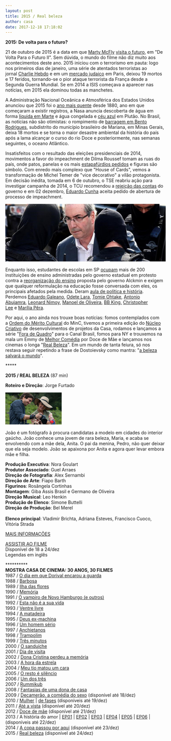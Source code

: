 ```yaml
---
layout: post
title: 2015 / Real beleza
author: casa
date: 2017-12-18 17:18:02
---
```

**2015: De volta para o futuro?**

21 de outubro de 2015 é a data em que [Marty McFly](https://pt.wikipedia.org/wiki/Marty_McFly) [visita o futuro](https://www.youtube.com/watch?v=d68yRIE9OvQ), em "De Volta Para o Futuro II". Sem dúvida, o mundo do filme não diz muito aos acontecimentos deste ano. 2015 iniciou com o terrorismo em pauta: logo nos primeiros dias de janeiro, uma série de atentados terroristas ao jornal [Charlie Hebdo](https://pt.wikipedia.org/wiki/Massacre_do_Charlie_Hebdo) e em um [mercado judaico](https://en.wikipedia.org/wiki/January_2015_%C3%8Ele-de-France_attacks) em Paris, deixou 19 mortos e 17 feridos, tornando-se o pior ataque terrorista da França desde a Segunda Guerra Mundial. Se em 2014 a ISIS começava a aparecer nas notícias, em 2015 ela dominou todas as manchetes.

A Administração Nacional Oceânica e Atmosférica dos Estados Unidos anunciou que 2015 foi o [ano mais quente](https://www.washingtonpost.com/news/capital-weather-gang/wp/2015/09/15/the-summer-of-2015-was-earths-hottest-on-record-nasa-data-show/?utm_term=.b7529bdabe3d) desde 1880, ano em que começaram a existir registros, a Nasa anuncia descoberta de água em forma [líquida em Marte](https://www.nasa.gov/press-release/nasa-confirms-evidence-that-liquid-water-flows-on-today-s-mars) e água congelada e [céu azul](http://6abc.com/weather/nasa-explains-why-pluto-has-blue-sky/1163975/) em Plutão. No Brasil, as notícias não são otimistas: o rompimento de [barragem em Bento Rodrigues](https://www.youtube.com/watch?v=xY8kr8gvq0Y), subdistrito do município brasileiro de Mariana, em Minas Gerais, deixa 18 mortos e se torna o maior desastre ambiental da história do país após a lama alcançar o curso do rio Doce e posteriormente, nas semanas seguintes, o oceano Atlântico.

Insatisfeitos com o resultado das eleições presidenciais de 2014, movimentos a favor do impeachment de Dilma Roussef tomam as ruas do país, onde patos, panelas e os mais [estapafúrdios pedidos](https://blogdosakamoto.blogosfera.uol.com.br/2015/04/06/um-golpe-contra-os-trabalhadores-esta-em-curso-no-congresso-nacional/) e figuras são símbolo. Com enredo mais complexo que "House of Cards", vemos a transformação de Michel Temer de "vice decorativo" a vilão protagonista. Em decisão inédita, tomada em 6 de outubro, o TSE reabriu ação para investigar campanha de 2014, o TCU recomendou a [rejeição das contas](https://www.gazetadopovo.com.br/vozes/certas-palavras/quem-e-augusto-nardes-o-relator-das-contas-de-dilma-no-tcu/) do governo e em 02 dezembro, [Eduardo Cunha](https://www.buzzfeed.com/alexandreorrico/12-motivos-para-lamentar-a-eleicao-de-eduardo-cunha-para-pre?utm_term=.gqJaEZDJN#.iwQyKPwb8) aceita pedido de abertura de processo de impeachment.

![](/uploads/cunha2.jpg)

Enquanto isso, estudantes de escolas em SP [ocupam](https://www.youtube.com/watch?v=bakC7dDd1Pc) mais de 200 instituições de ensino administradas pelo governo estadual em protesto contra a [reorganização do ensino](https://www.cartacapital.com.br/sociedade/a-reorganizacao-escolar-em-sao-paulo-acabou) proposta pelo governo Alckmin e exigem que qualquer reformulação na educação fosse conversada com eles, os principais afetados pela medida. Deram [aula de política e história](https://www.youtube.com/watch?v=WL95Nw8Hruk). Perdemos [Eduardo Galeano](https://www.youtube.com/watch?v=yHzAPeJHZ5c), [Odete Lara](https://www.youtube.com/watch?v=nR_ZQFMUP3U), [Tomie Ohtake](https://pt.wikipedia.org/wiki/Tomie_Ohtake), [Antonio Abujamra](https://www.youtube.com/watch?v=PJnM03vBM_E), [Leonard Nimoy](https://www.youtube.com/watch?v=blmu9FXYSrM), [Manoel de Oliveira](https://pt.wikipedia.org/wiki/Manoel_de_Oliveira), [BB King,](https://www.youtube.com/watch?v=dNr_eIgP0tI) [Christopher Lee](https://www.youtube.com/watch?v=NBppHHGGz3Q) e [Marília Pêra](https://www.youtube.com/watch?v=GV2rNPr2tCg).

Por aqui, o ano ainda nos trouxe boas notícias: fomos contemplados com a [Ordem do Mérito Cultural](https://pt.wikipedia.org/wiki/Lista_de_agraciados_na_Ordem_do_M%C3%A9rito_Cultural) do MinC, tivemos a primeira edição do [Núcleo Criativo](https://telaviva.com.br/10/10/2014/vinte-e-oito-empresas-sao-contempladas-na-linha-de-nucleos-criativos/) de desenvolvimentos de projetos da Casa, rodamos e lançamos a série "[Fora de Quadro](https://www.casacinepoa.com.br/filmes/fora-de-quadro/)" para o Canal Brasil, fomos para NY e trouxemos na mala um Emmy de [Melhor Comédia](http://gshow.globo.com/tv/noticia/2015/11/doce-de-mae-e-escolhida-melhor-comedia-no-emmy-internacional-2015.html) por Doce de Mãe e lançamos nos cinemas o longa "[Real Beleza](https://www.casacinepoa.com.br/filmes/real-beleza/)". Em um mundo de tanta feiura, só nos restava seguir repetindo a frase de Dostoievsky como mantra: "[a beleza salvará o mundo](https://leonardoboff.wordpress.com/2014/04/27/a-beleza-salvara-o-mundo-dostoiewski-nos-ensina-como/)".

\*\*\*\**

**2015 / REAL BELEZA** (87 min)

**Roteiro e Direção**: Jorge Furtado

![](/uploads/realb-im.jpg)

João é um fotógrafo à procura candidatas a modelo em cidades do interior gaúcho. João conhece uma jovem de rara beleza, Maria, e acaba se envolvendo com a mãe dela, Anita. O pai da menina, Pedro, não quer deixar que ela seja modelo. João se apaixona por Anita e agora quer levar embora mãe e filha.

**Produção Executiva**: Nora Goulart\
**Produtor Associado**: Guel Arraes\
**Direção de Fotografia**: Alex Sernambi\
**Direção de Arte**: Fiapo Barth\
**Figurinos**: Rosângela Cortinhas\
**Montagem**: Giba Assis Brasil e Germano de Oliveira\
**Direção Musical**: Leo Henkin\
**Produção de Elenco**: Simone Buttelli\
**Direção de Produção**: Bel Merel\
\
**Elenco principal**: Vladimir Brichta, Adriana Esteves, Francisco Cuoco, Vitória Strada

[MAIS INFORMAÇÕES](https://www.casacinepoa.com.br/filmes/real-beleza/)

[A﻿SSISTIR AO FILME](https://vimeo.com/245268684)\
Disponível de 18 a 24/dez\
Legendas em inglês

\*\*\*\*\*\*\*\*\*\*\
**MOSTRA CASA DE CINEMA: 30 ANOS, 30 FILMES**\
1987 / [O dia em que Dorival encarou a guarda](https://www.casacinepoa.com.br/blog/2017-11-20-1986-87-o-dia-em-que-dorival-encarou-a-guarda/)\
1988 / [Barbosa](https://www.casacinepoa.com.br/blog/2017-11-21-1988-barbosa/)[](http://www.casacinepoa.com.br/o-blog/casa-30-anos/1988-barbosa)\
1989 / [Ilha das flores](https://www.casacinepoa.com.br/blog/2017-11-22-1989-ilha-das-flores/)\
1990 / [Memória](https://www.casacinepoa.com.br/blog/2017-11-23-1990-mem%C3%B3ria/)\
1991 / [O vampiro de Novo Hamburgo (e outros)](https://www.casacinepoa.com.br/blog/2017-11-24-1991-o-vampiro-de-novo-hamburgo-e-outros/)\
1992 / [Esta não é a sua vida](https://www.casacinepoa.com.br/blog/2017-11-25-1992-esta-n%C3%A3o-%C3%A9-a-sua-vida/)\
1993 / [Ventre livre](https://www.casacinepoa.com.br/blog/2017-11-26-1993-ventre-livre/)\
1994 / [A matadeira](https://www.casacinepoa.com.br/blog/2017-11-27-1994-a-matadeira/)\
1995 / [Deus ex-machina](https://www.casacinepoa.com.br/blog/2017-11-28-1995-deus-ex-machina/)\
1996 / [Um homem sério](https://www.casacinepoa.com.br/blog/2017-11-29-1996-um-homem-s%C3%A9rio/)\
1997 / [Anchietanos](https://www.casacinepoa.com.br/blog/2017-11-30-1997-anchietanos/)\
1998 / [Trampolim](https://www.casacinepoa.com.br/blog/2017-12-01-1998-trampolim/)\
1999 / [Três minutos](https://www.casacinepoa.com.br/blog/2017-12-02-1999-tr%C3%AAs-minutos/)\
2000 / [O sanduíche](https://www.casacinepoa.com.br/blog/2017-12-03-2000-o-sandu%C3%ADche/)\
2001 / [Dia de visita](https://www.casacinepoa.com.br/blog/2017-12-04-2001-dia-de-visita/)\
2002 / [Dona Cristina perdeu a memória](https://www.casacinepoa.com.br/blog/2017-12-05-2002-dona-cristina-perdeu-a-mem%C3%B3ria/)\
2003 / [A hora da estrela](https://www.casacinepoa.com.br/blog/2017-12-06-2003-a-hora-da-estrela/)\
2004 / [Meu tio matou um cara](https://www.casacinepoa.com.br/blog/2017-12-07-2004-meu-tio-matou-um-cara/)\
2005 / [O resto é silêncio](https://www.casacinepoa.com.br/blog/2017-12-08-2005-o-resto-%C3%A9-sil%C3%AAncio/)\
2006 / [Um dos três](https://www.casacinepoa.com.br/blog/2017-12-09-2006-um-dos-tr%C3%AAs/)\
2007 / [Rummikub](https://www.casacinepoa.com.br/blog/2017-12-10-2007-rummikub/)\
2008 / [Fantasias de uma dona de casa](https://www.casacinepoa.com.br/blog/2017-12-11-2008-fantasias-de-uma-dona-de-casa/)\
2009 / [Decamerão, a comédia do sexo](https://vimeo.com/242297960) (disponível até 18/dez)\
2010 / [Mulher](https://vimeo.com/243208959) | [de fases](https://vimeo.com/244361035) (disponíveis até 19/dez)\
2011 / [Até a vista](https://vimeo.com/243215363) (disponível até 20/dez)\
2012 / [Doce de mãe](https://vimeo.com/239012014) (disponível até 21/dez)\
2013 / A história do amor | [EP01](https://vimeo.com/243376189) | [EP02](https://vimeo.com/243219181) | [EP03](https://vimeo.com/243220467) | [EP04](https://vimeo.com/243221957) | [EP05](https://vimeo.com/243378182) | [EP06](https://vimeo.com/243224024) | (disponíveis até 22/dez)\
2014 / [A copa passou por aqui](https://vimeo.com/groups/496765/videos/243384475) (disponível até 23/dez)\
2015 / [Real beleza](https://vimeo.com/245268684) (disponível até 24/dez)